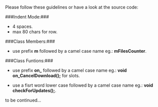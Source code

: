 Please follow these guidelines or have a look at the source code:

###Indent Mode:###

- 4 spaces.
- max 80 chars for row.

###Class Members:###

- use prefix **m** followed by a camel case name eg.: **mFilesCounter**.

###Class Funtions:###

- use prefix **on_** followed by a camel case name eg.: **void on_CancelDownload();** for slots.

- use a fisrt word lower case followed by a camel case name eg.: **void checkForUpdates();**.

to be continued...
